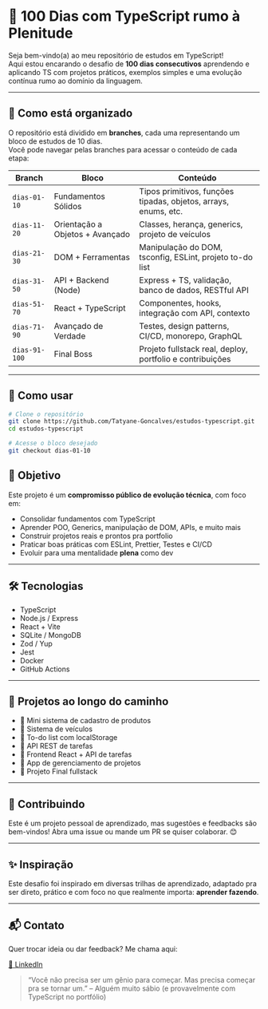 # 📅 100 Dias com TypeScript rumo à Plenitude

Seja bem-vindo(a) ao meu repositório de estudos em TypeScript!  
Aqui estou encarando o desafio de **100 dias consecutivos** aprendendo e aplicando TS com projetos práticos, exemplos simples e uma evolução contínua rumo ao domínio da linguagem.  

---

## 🌱 Como está organizado

O repositório está dividido em **branches**, cada uma representando um bloco de estudos de 10 dias.  
Você pode navegar pelas branches para acessar o conteúdo de cada etapa:

| Branch        | Bloco                           | Conteúdo                                             |
| ------------- | ------------------------------- | ---------------------------------------------------- |
| `dias-01-10`  | Fundamentos Sólidos             | Tipos primitivos, funções tipadas, objetos, arrays, enums, etc. |
| `dias-11-20`  | Orientação a Objetos + Avançado | Classes, herança, generics, projeto de veículos      |
| `dias-21-30`  | DOM + Ferramentas               | Manipulação do DOM, tsconfig, ESLint, projeto to-do list |
| `dias-31-50`  | API + Backend (Node)            | Express + TS, validação, banco de dados, RESTful API |
| `dias-51-70`  | React + TypeScript              | Componentes, hooks, integração com API, contexto     |
| `dias-71-90`  | Avançado de Verdade             | Testes, design patterns, CI/CD, monorepo, GraphQL    |
| `dias-91-100` | Final Boss                      | Projeto fullstack real, deploy, portfolio e contribuições |

---

## 🔧 Como usar
```bash
# Clone o repositório
git clone https://github.com/Tatyane-Goncalves/estudos-typescript.git
cd estudos-typescript

# Acesse o bloco desejado
git checkout dias-01-10
```


## 🧠 Objetivo
Este projeto é um **compromisso público de evolução técnica**, com foco em:

- Consolidar fundamentos com TypeScript
- Aprender POO, Generics, manipulação de DOM, APIs, e muito mais
- Construir projetos reais e prontos pra portfolio
- Praticar boas práticas com ESLint, Prettier, Testes e CI/CD
- Evoluir para uma mentalidade **plena** como dev

---

## 🛠️ Tecnologias
- TypeScript
- Node.js / Express
- React + Vite
- SQLite / MongoDB
- Zod / Yup
- Jest
- Docker
- GitHub Actions

---

## 📂 Projetos ao longo do caminho

- 🚧 Mini sistema de cadastro de produtos
- 🚧 Sistema de veículos
- 🚧 To-do list com localStorage
- 🚧 API REST de tarefas
- 🚧 Frontend React + API de tarefas
- 🚧 App de gerenciamento de projetos
- 🚧 Projeto Final fullstack

---

## 🤝 Contribuindo
Este é um projeto pessoal de aprendizado, mas sugestões e feedbacks são bem-vindos!
Abra uma issue ou mande um PR se quiser colaborar. 😊

---

## ✨ Inspiração
Este desafio foi inspirado em diversas trilhas de aprendizado, adaptado pra ser direto, prático e com foco no que realmente importa: **aprender fazendo**.

---

## 📬 Contato
Quer trocar ideia ou dar feedback? Me chama aqui:

[💼 LinkedIn](https://www.linkedin.com/in/tatyanegoncalves/)

> “Você não precisa ser um gênio para começar. Mas precisa começar pra se tornar um.”
– Alguém muito sábio (e provavelmente com TypeScript no portfólio)